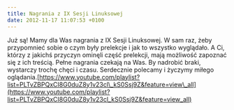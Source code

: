 ```yaml
---
title: Nagrania z IX Sesji Linuksowej
date: 2012-11-17 11:07:53 +0100
---
```

Już są! Mamy dla Was nagrania z IX Sesji Linuksowej. W sam raz, żeby przypomnieć sobie o czym były prelekcje i jak to wszystko wyglądało. A Ci, którzy z jakichś przyczyn ominęli część prelekcji, mają możliwość zapoznać się z ich treścią. Pełne nagrania czekają na Was. By nadrobić braki, wystarczy trochę chęci i czasu. Serdecznie polecamy i życzymy miłego oglądania.[https://www.youtube.com/playlist?list=PLTvZBPQxCI8G0duZ8y1v23cl\_kS0Ssj9Z&feature=view\_all](https://www.youtube.com/playlist?list=PLTvZBPQxCI8G0duZ8y1v23cl_kS0Ssj9Z&feature=view_all)

